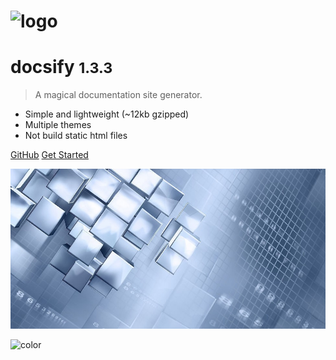 # ![logo](_media/icon.svg)

# docsify <small>1.3.3</small>

> A magical documentation site generator.

- Simple and lightweight (~12kb gzipped)
- Multiple themes
- Not build static html files


[GitHub](https://github.com/QingWei-Li/docsify/)
[Get Started](#quick-start)

<!-- background image -->

![](_media/banner.jpg)

<!-- background color -->

![color](#f0f0f0)
